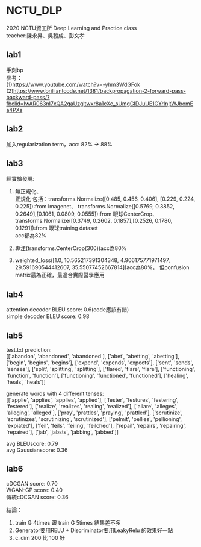 # NCTU_DLP
2020 NCTU資工所 Deep Learning and Practice class  
teacher:陳永昇、吳毅成、彭文孝  
## lab1
手刻bp  
參考：  
(1)https://www.youtube.com/watch?v=-yhm3WdGFok  
(2)https://www.brilliantcode.net/1381/backpropagation-2-forward-pass-backward-pass/?fbclid=IwAR063nI7xQA2gaUzgltwxr8a1cXc_sUmgGIDJuUE1GYrInjtWJbomEa4PXs  
## lab2
加入regularization term，acc: 82% -> 88%  
## lab3
經實驗發現:  
1. 無正規化、  
正規化 包括：transforms.Normalize([0.485, 0.456, 0.406], [0.229, 0.224, 0.225]):from Imagenet、
transforms.Normalize([0.5769, 0.3852, 0.2649],[0.1061, 0.0809, 0.0555]):from 眼球CenterCrop、transforms.Normalize([0.3749, 0.2602, 0.1857],[0.2526, 0.1780, 0.1291]):from 眼球training dataset  
acc都為82%  

2. 專注(transforms.CenterCrop(300))acc為80%  

3. weighted_loss([1.0, 10.565217391304348, 4.906175771971497, 29.591690544412607, 35.55077452667814])acc為80%，
但confusion matrix最為正確，最適合實際醫學應用  
## lab4
attention decoder BLEU score: 0.6(code應該有錯)  
simple decoder BLEU score: 0.98  
## lab5
test.txt prediction:  
[['abandon', 'abandoned', 'abandoned'], ['abet', 'abetting', 'abetting'], ['begin', 'begins', 'begins'], ['expend', 'expends', 'expects'], ['sent', 'sends', 'senses'], ['split', 'splitting', 'splitting'], ['flared', 'flare', 'flare'], ['functioning', 'function', 'function'], ['functioning', 'functioned', 'functioned'], ['healing', 'heals', 'heals']]  

generate words with 4 different tenses:  
[['applie', 'applies', 'applies', 'applied'], ['fester', 'festures', 'festering', 'festered'], ['realize', 'realizes', 'realing', 'realized'], ['allare', 'alleges', 'alleging', 'alleged'], ['pray', 'prattles', 'praying', 'prattled'], ['scrutinize', 'scrutinizes', 'scrutinizing', 'scrutinized'], ['pelmit', 'pellies', 'pellioning', 'expiated'], ['feil', 'feils', 'feiling', 'feilched'], ['repail', 'repairs', 'repairing', 'repaired'], ['jab', 'jabsts', 'jabbing', 'jabbed']]  

avg BLEUscore: 0.79  
avg Gaussianscore: 0.36  
## lab6
cDCGAN score: 0.70  
WGAN-GP score: 0.40  
傳統cDCGAN score: 0.36

結論：  
1. train G 4times 跟 train G 5times 結果差不多  
2. Generator要用RELU + Discriminator要用LeakyRelu 的效果好一點  
3. c_dim 200 比 100 好  
